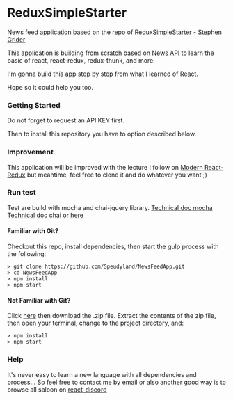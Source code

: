 # ReduxSimpleStarter

News feed application based on the repo of [ReduxSimpleStarter - Stephen Grider](https://github.com/StephenGrider/ReduxSimpleStarter)

This application is building from scratch based on [News API](https://newsapi.org) to learn the basic of react, react-redux, redux-thunk, and more.

I'm gonna build this app step by step from what I learned of React.

Hope so it could help you too.


### Getting Started

Do not forget to request an API KEY first.

Then to install this repository you have to option described below.

### Improvement

This application will be improved with the lecture I follow on [Modern React-Redux](https://www.udemy.com/react-redux/) but meantime, feel free to clone it and do whatever you want ;)

### Run test

Test are build with mocha and chai-jquery library.
[Technical doc mocha](https://mochajs.org/)
[Technical doc chai](https://github.com/chaijs/chai-jquery) or [here](http://chaijs.com/api/bdd/)

#### Familiar with Git?
Checkout this repo, install dependencies, then start the gulp process with the following:

```
> git clone https://github.com/Speudyland/NewsFeedApp.git
> cd NewsFeedApp
> npm install
> npm start
```

#### Not Familiar with Git?
Click [here](https://github.com/Speudyland/NewsFeedApp.git) then download the .zip file.  Extract the contents of the zip file, then open your terminal, change to the project directory, and:

```
> npm install
> npm start
```

### Help

It's never easy to learn a new language with all dependencies and process... So feel free to contact me by email or also another good way is to browse all saloon on [react-discord](https://discord.gg/b7xpftT)
